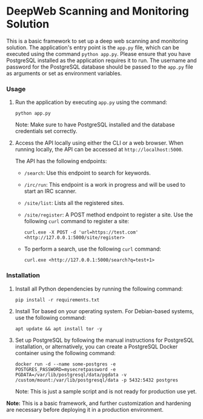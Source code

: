 # DeepWeb Scanning and Monitoring Solution

This is a basic framework to set up a deep web scanning and monitoring solution. The application's entry point is the `app.py` file, which can be executed using the command `python app.py`. Please ensure that you have PostgreSQL installed as the application requires it to run. The username and password for the PostgreSQL database should be passed to the `app.py` file as arguments or set as environment variables.

### Usage

1. Run the application by executing `app.py` using the command:
    
    ```
    python app.py
    
    ```
    
    Note: Make sure to have PostgreSQL installed and the database credentials set correctly.
    
2. Access the API locally using either the CLI or a web browser. When running locally, the API can be accessed at `http://localhost:5000`.
    
    The API has the following endpoints:
    
    - `/search`: Use this endpoint to search for keywords.
    - `/irc/run`: This endpoint is a work in progress and will be used to start an IRC scanner.
    - `/site/list`: Lists all the registered sites.
    - `/site/register`: A POST method endpoint to register a site. Use the following `curl` command to register a site:
        
        ```
        curl.exe -X POST -d 'url=https://test.com' <http://127.0.0.1:5000/site/register>
        
        ```
        
    - To perform a search, use the following `curl` command:
        
        ```
        curl.exe <http://127.0.0.1:5000/search?q=test+1>
        
        ```
        

### Installation

1. Install all Python dependencies by running the following command:
    
    ```
    pip install -r requirements.txt
    
    ```
    
2. Install Tor based on your operating system. For Debian-based systems, use the following command:
    
    ```
    apt update && apt install tor -y
    
    ```
    
3. Set up PostgreSQL by following the manual instructions for PostgreSQL installation, or alternatively, you can create a PostgreSQL Docker container using the following command:
    
    ```
    docker run -d --name some-postgres -e POSTGRES_PASSWORD=mysecretpassword -e PGDATA=/var/lib/postgresql/data/pgdata -v /custom/mount:/var/lib/postgresql/data -p 5432:5432 postgres
    
    ```
    
    Note: This is just a sample script and is not ready for production use yet.
    

**Note:** This is a basic framework, and further customization and hardening are necessary before deploying it in a production environment.